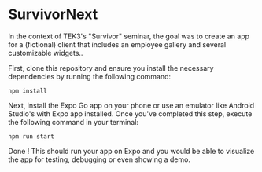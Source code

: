 # SurvivorNext

In the context of TEK3's "Survivor" seminar, the goal was to create an app for a (fictional) client that includes an employee gallery and several customizable widgets..

First, clone this repository and ensure you install the necessary dependencies by running the following command:

`npm install`

Next, install the Expo Go app on your phone or use an emulator like Android Studio's with Expo app installed.
Once you've completed this step, execute the following command in your terminal:

`npm run start`

Done ! This should run your app on Expo and you would be able to visualize the app for testing, debugging or even showing a demo.
